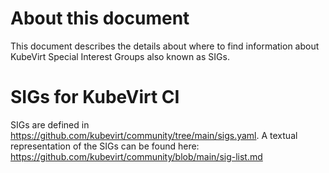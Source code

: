 # About this document

This document describes the details about where to find information about KubeVirt Special Interest Groups also known as SIGs.

# SIGs for KubeVirt CI

SIGs are defined in https://github.com/kubevirt/community/tree/main/sigs.yaml.
A textual representation of the SIGs can be found here: https://github.com/kubevirt/community/blob/main/sig-list.md